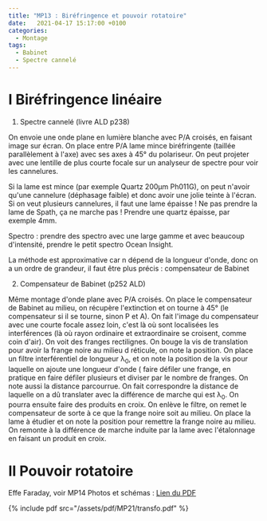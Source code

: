 ```yaml
---
title: "MP13 : Biréfringence et pouvoir rotatoire"
date:   2021-04-17 15:17:00 +0100
categories:
  - Montage
tags:
  - Babinet
  - Spectre cannelé
---
```

# I Biréfringence linéaire

1) Spectre cannelé (livre ALD p238)

On envoie une onde plane en lumière blanche avec P/A croisés, en faisant image sur écran. On place entre P/A lame mince biréfringente (taillée parallèlement à l'axe) avec ses axes 
 à 45° du polariseur. On peut projeter avec une lentille de plus courte focale sur un analyseur de spectre pour voir les cannelures.
 
 Si la lame est mince (par exemple Quartz 200µm Ph011G), on peut n'avoir qu'une cannelure (déphasage faible) et donc avoir une jolie teinte à l'écran. 
 Si on veut plusieurs cannelures, il faut une lame épaisse ! Ne pas prendre la lame de Spath, ça ne marche pas ! Prendre une quartz épaisse, par exemple 4mm.
 
 Spectro : prendre des spectro avec une large gamme et avec beaucoup d'intensité, prendre le petit spectro Ocean Insight.
 
 La méthode est approximative car n dépend de la longueur d'onde, donc on a un ordre de grandeur, il faut  être plus précis : compensateur de Babinet
 
 2) Compensateur de Babinet (p252 ALD)

Même montage d'onde plane avec P/A croisés. On place le compensateur de Babinet au milieu, on récupère l'extinction et on tourne à 45° (le compensateur si il se tourne, 
sinon P et
 A). On fait l'image du compensateur avec une courte focale assez loin, c'est là où sont localisées les interférences (là où rayon ordinaire et extraordinaire se croisent, 
 comme coin d'air). On voit des franges rectilignes. On bouge la vis de translation pour avoir la frange noire au milieu d réticule, on note la position. On place un filtre
  interférentiel de longueur &lambda;<sub>0</sub>, et on note la position de la vis pour laquelle on ajoute une longueur d'onde ( faire défiler une frange, 
  en pratique en faire défiler plusieurs et diviser par
  le nombre de franges. On note aussi la distance parcourrue. On fait correspondre la distance de laquelle on a dû translater avec la différence de marche qui est 
  &lambda;<sub>0</sub>. On pourra ensuite faire des produits en croix.
  On enlève le filtre, on remet le compensateur de sorte à ce que la frange noire soit au milieu. On place la lame à étudier et on note la position pour remettre la 
  frange noire au milieu. On remonte à la différence de marche induite par la lame avec l'étalonnage en faisant un produit en croix. 
 
 
 # II Pouvoir rotatoire
 
 Effe Faraday, voir MP14
 Photos et schémas : [Lien du PDF](/assets/pdf/MP13/MP13.pdf)

{% include pdf src="/assets/pdf/MP21/transfo.pdf" %}
